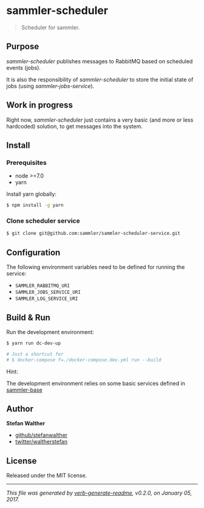 # sammler-scheduler

> Scheduler for sammler.

## Purpose

<!-- Purpose -->

_sammler-scheduler_ publishes messages to RabbitMQ based on scheduled events (jobs).

It is also the responsibility of _sammler-scheduler_ to store the initial state of jobs (using _sammler-jobs-service_).

## Work in progress

Right now, _sammler-scheduler_ just contains a very basic (and more or less hardcoded) solution, to get messages into the system.

## Install

<!-- Install -->

### Prerequisites

* node >=7.0
* yarn

Install yarn globally:

```sh
$ npm install -g yarn
```

### Clone scheduler service

```sh
$ git clone git@github.com:sammler/sammler-scheduler-service.git
```

## Configuration

<!-- Configuration -->

The following environment variables need to be defined for running the service:

* `SAMMLER_RABBITMQ_URI`
* `SAMMLER_JOBS_SERVICE_URI`
* `SAMMLER_LOG_SERVICE_URI`

## Build & Run

<!-- Build & Run -->

Run the development environment:

```sh
$ yarn run dc-dev-up

# Just a shortcut for 
# $ docker-compose f=./docker-compose.dev.yml run --build
```

Hint:

The development environment relies on some basic services defined in [sammler-base](https://github.com/sammler/sammler-base)

## Author

**Stefan Walther**

* [github/stefanwalther](https://github.com/stefanwalther)
* [twitter/waltherstefan](http://twitter.com/waltherstefan)

## License

Released under the MIT license.

***

_This file was generated by [verb-generate-readme](https://github.com/verbose/verb-generate-readme), v0.2.0, on January 05, 2017._